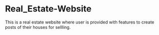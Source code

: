 # Real_Estate-Website
This is a real estate website where user is provided with features to create posts of their houses for sellling.
